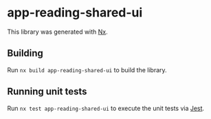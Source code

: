 # app-reading-shared-ui

This library was generated with [Nx](https://nx.dev).

## Building

Run `nx build app-reading-shared-ui` to build the library.

## Running unit tests

Run `nx test app-reading-shared-ui` to execute the unit tests via [Jest](https://jestjs.io).
